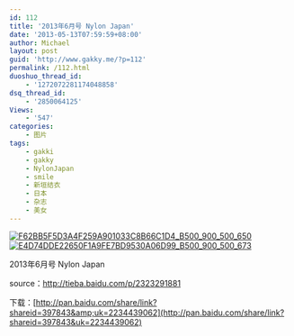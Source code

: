 ```yaml
---
id: 112
title: '2013年6月号 Nylon Japan'
date: '2013-05-13T07:59:59+08:00'
author: Michael
layout: post
guid: 'http://www.gakky.me/?p=112'
permalink: /112.html
duoshuo_thread_id:
    - '1272072281174048858'
dsq_thread_id:
    - '2850064125'
Views:
    - '547'
categories:
    - 图片
tags:
    - gakki
    - gakky
    - NylonJapan
    - smile
    - 新垣结衣
    - 日本
    - 杂志
    - 美女
---
```


[![F62BB5F5D3A4F259A901033C8B66C1D4_B500_900_500_650](http://www.yui-aragaki.org/wp-content/uploads/img/F62BB5F5D3A4F259A901033C8B66C1D4_B500_900_500_650.jpeg)](http://www.yui-aragaki.org/wp-content/uploads/img/F62BB5F5D3A4F259A901033C8B66C1D4_B1280_1280_1280_1666.jpeg) [![E4D74DDE22650F1A9FE7BD9530A06D99_B500_900_500_673](http://www.yui-aragaki.org/wp-content/uploads/img/E4D74DDE22650F1A9FE7BD9530A06D99_B500_900_500_673.jpeg)](http://www.yui-aragaki.org/wp-content/uploads/img/E4D74DDE22650F1A9FE7BD9530A06D99_B1280_1280_1280_1723.jpeg)

2013年6月号 Nylon Japan

source：<http://tieba.baidu.com/p/2323291881>

下载：[http://pan.baidu.com/share/link?shareid=397843&amp;uk=2234439062](http://pan.baidu.com/share/link?shareid=397843&uk=2234439062)